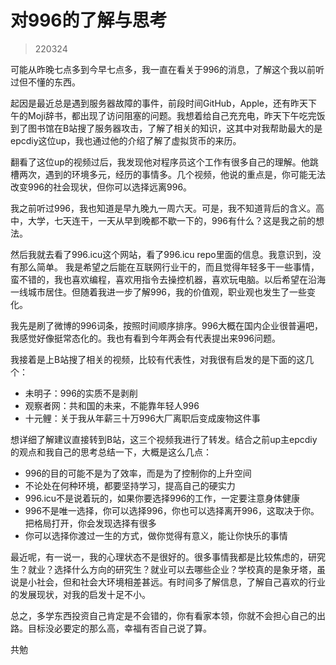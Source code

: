 # 对996的了解与思考

> 220324

可能从昨晚七点多到今早七点多，我一直在看关于996的消息，了解这个我以前听过但不懂的东西。

起因是最近总是遇到服务器故障的事件，前段时间GitHub，Apple，还有昨天下午的Moji辞书，都出现了访问阻塞的问题。我想着给自己充充电，昨天下午吃完饭到了图书馆在B站搜了服务器攻击，了解了相关的知识，这其中对我帮助最大的是epcdiy这位up，我也通过他的介绍了解了虚拟货币的来历。

翻看了这位up的视频过后，我发现他对程序员这个工作有很多自己的理解。他跳槽两次，遇到的环境多元，经历的事情多。几个视频，他说的重点是，你可能无法改变996的社会现状，但你可以选择远离996。

我之前听过996，我也知道是早九晚九一周六天。可是，我不知道背后的含义。高中，大学，七天连干，一天从早到晚都不歇一下的，996有什么？这是我之前的想法。

然后我就去看了996.icu这个网站，看了996.icu repo里面的信息。我意识到，没有那么简单。
我是希望之后能在互联网行业干的，而且觉得年轻多干一些事情，蛮不错的，我也喜欢编程，喜欢用指令去操控机器，喜欢玩电脑。以后希望在沿海一线城市居住。但随着我进一步了解996，我的价值观，职业观也发生了一些变化。

我先是刷了微博的996词条，按照时间顺序排序。996大概在国内企业很普遍吧，我感觉好像挺常态化的。我也有看到今年两会有代表提出来996问题。

我接着是上B站搜了相关的视频，比较有代表性，对我很有启发的是下面的这几个：

- 未明子：996的实质不是剥削
- 观察者网：共和国的未来，不能靠年轻人996
- 十元鲤：关于我从年薪三十万996大厂离职后变成废物这件事

想详细了解建议直接转到B站，这三个视频我进行了转发。结合之前up主epcdiy的观点和我自己的思考总结一下，大概是这么几点：

- 996的目的可能不是为了效率，而是为了控制你的上升空间
- 不论处在何种环境，都要坚持学习，提高自己的硬实力
- 996.icu不是说着玩的，如果你要选择996的工作，一定要注意身体健康
- 996不是唯一选择，你可以选择996，你也可以选择离开996，这取决于你。把格局打开，你会发现选择有很多
- 你可以选择你渡过一生的方式，做你觉得有意义，能让你快乐的事情

最近呢，有一说一，我的心理状态不是很好的。很多事情我都是比较焦虑的，研究生？就业？选择什么方向的研究生？就业可以去哪些企业？学校真的是象牙塔，虽说是小社会，但和社会大环境相差甚远。有时间多了解信息，了解自己喜欢的行业的发展现状，对我的启发十足不小。

总之，多学东西投资自己肯定是不会错的，你有看家本领，你就不会担心自己的出路。目标没必要定的那么高，幸福有否自己说了算。

共勉
